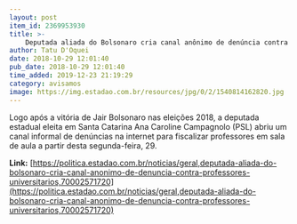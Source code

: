 ```yaml
---
layout: post
item_id: 2369953930
title: >-
    Deputada aliada do Bolsonaro cria canal anônimo de denúncia contra professores
author: Tatu D'Oquei
date: 2018-10-29 12:01:40
pub_date: 2018-10-29 12:01:40
time_added: 2019-12-23 21:19:29
category: avisamos
image: https://img.estadao.com.br/resources/jpg/0/2/1540814162820.jpg
---
```


Logo após a vitória de Jair Bolsonaro nas eleições 2018, a deputada estadual eleita em Santa Catarina Ana Caroline Campagnolo (PSL) abriu um canal informal de denúncias na internet para fiscalizar professores em sala de aula a partir desta segunda-feira, 29.

**Link:** [https://politica.estadao.com.br/noticias/geral,deputada-aliada-do-bolsonaro-cria-canal-anonimo-de-denuncia-contra-professores-universitarios,70002571720](https://politica.estadao.com.br/noticias/geral,deputada-aliada-do-bolsonaro-cria-canal-anonimo-de-denuncia-contra-professores-universitarios,70002571720)

